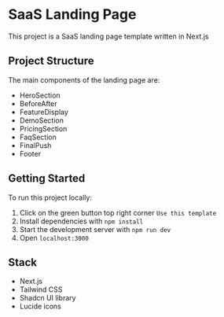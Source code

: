 # SaaS Landing Page

This project is a SaaS landing page template written in Next.js

## Project Structure

The main components of the landing page are:

- HeroSection
- BeforeAfter
- FeatureDisplay
- DemoSection
- PricingSection
- FaqSection
- FinalPush
- Footer

## Getting Started

To run this project locally:

1. Click on the green button top right corner `Use this template`
2. Install dependencies with `npm install`
3. Start the development server with `npm run dev`
4. Open `localhost:3000`

## Stack

- Next.js
- Tailwind CSS
- Shadcn UI library
- Lucide icons